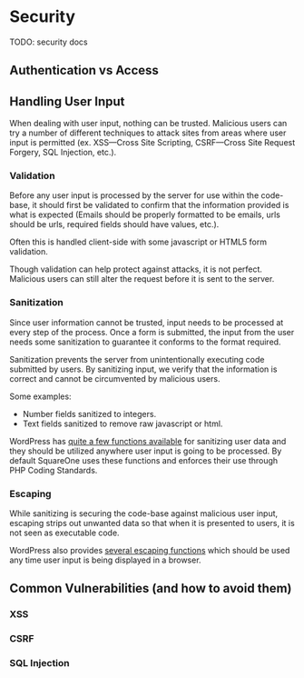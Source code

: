 # Security

TODO: security docs

## Authentication vs Access

## Handling User Input
When dealing with user input, nothing can be trusted. Malicious users can try a number of different techniques to attack sites from areas where user input is permitted (ex. XSS—Cross Site Scripting, CSRF—Cross Site Request Forgery, SQL Injection, etc.).

### Validation
 Before any user input is processed by the server for use within the code-base, it should first be validated to confirm that the information provided is what is expected (Emails should be properly formatted to be emails, urls should be urls, required fields should have values, etc.).

 Often this is handled client-side with some javascript or HTML5 form validation.

Though validation can help protect against attacks, it is not perfect. Malicious users can still alter the request before it is sent to the server.

### Sanitization
Since user information cannot be trusted, input needs to be processed at every step of the process. Once a form is submitted, the input from the user needs some sanitization to guarantee it conforms to the format required.

Sanitization prevents the server from unintentionally executing code submitted by users. By sanitizing input, we verify that the information is correct and cannot be circumvented by malicious users.

Some examples:
- Number fields sanitized to integers.
- Text fields sanitized to remove raw javascript or html.

WordPress has [quite a few functions available](https://developer.wordpress.org/themes/theme-security/data-sanitization-escaping/#sanitization-securing-input) for sanitizing user data and they should be utilized anywhere user input is going to be processed. By default SquareOne uses these functions and enforces their use through PHP Coding Standards.

### Escaping
While sanitizing is securing the code-base against malicious user input, escaping strips out unwanted data so that when it is presented to users, it is not seen as executable code.

WordPress also provides [several escaping functions](https://developer.wordpress.org/themes/theme-security/data-sanitization-escaping/#escaping-securing-output) which should be used any time user input is being displayed in a browser.

## Common Vulnerabilities (and how to avoid them)

### XSS

### CSRF

### SQL Injection
